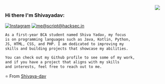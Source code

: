 <img align='right' src="https://github-readme-stats.vercel.app/api?username=Shivaya-dav&show_icons=true">

### Hi there I'm Shivayadav:

[![Instagram](https://img.shields.io/static/v1?label=Instagram&message=%20&color=orange&logo=Instagram&style=flat-square&logoColor=white)](https://www.instagram.com/CyberShieldX/)
[![me@script@hacksec.in](https://img.shields.io/static/v1?label=me@Shivaya-dav&message=%20&color=red&logo=gmail&style=flat-square&logoColor=white)](mailto:shivayadavyt1@gmail.com)
  
 ```diff 
As a first-year BCA student named Shiva Yadav, my focus 
is on programming languages such as Java, Kotlin, Python, 
JS, HTML, CSS, and PHP. I am dedicated to improving my 
skills and building projects that showcase my abilities.

You can check out my Github profile to see some of my work,
and if you have a project that aligns with my skills 
and interests, feel free to reach out to me. 
```

⭐️ From [Shivaya-dav](https://github.com/shivaya-dav)
